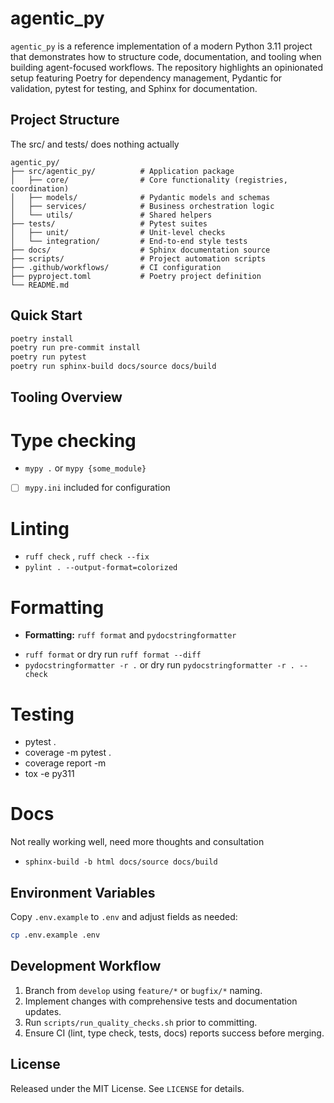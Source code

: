 agentic_py
==========

``agentic_py`` is a reference implementation of a modern Python 3.11 project
that demonstrates how to structure code, documentation, and tooling when
building agent-focused workflows. The repository highlights an opinionated
setup featuring Poetry for dependency management, Pydantic for validation,
pytest for testing, and Sphinx for documentation.

Project Structure
-----------------

The src/ and tests/ does nothing actually

```
agentic_py/
├── src/agentic_py/          # Application package
│   ├── core/                # Core functionality (registries, coordination)
│   ├── models/              # Pydantic models and schemas
│   ├── services/            # Business orchestration logic
│   └── utils/               # Shared helpers
├── tests/                   # Pytest suites
│   ├── unit/                # Unit-level checks
│   └── integration/         # End-to-end style tests
├── docs/                    # Sphinx documentation source
├── scripts/                 # Project automation scripts
├── .github/workflows/       # CI configuration
├── pyproject.toml           # Poetry project definition
└── README.md
```

Quick Start
-----------

```bash
poetry install
poetry run pre-commit install
poetry run pytest
poetry run sphinx-build docs/source docs/build
```

Tooling Overview
----------------

# Type checking
  * `mypy .` or `mypy {some_module}`
  - [ ]  `mypy.ini` included for configuration
# Linting
  * `ruff check` , `ruff check --fix`
  * `pylint . --output-format=colorized`
# Formatting
  - **Formatting:** ``ruff format`` and ``pydocstringformatter``
  * `ruff format` or dry run `ruff format --diff`
  * `pydocstringformatter -r .` or dry run `pydocstringformatter -r . --check`
# Testing
  * pytest .
  * coverage -m pytest .
  * coverage report -m
  * tox -e py311
# Docs
  Not really working well, need more thoughts and consultation
  * `sphinx-build -b html docs/source docs/build`

Environment Variables
---------------------

Copy ``.env.example`` to ``.env`` and adjust fields as needed:

```bash
cp .env.example .env
```

Development Workflow
--------------------

1. Branch from ``develop`` using ``feature/*`` or ``bugfix/*`` naming.
2. Implement changes with comprehensive tests and documentation updates.
3. Run ``scripts/run_quality_checks.sh`` prior to committing.
4. Ensure CI (lint, type check, tests, docs) reports success before merging.

License
-------

Released under the MIT License. See ``LICENSE`` for details.
